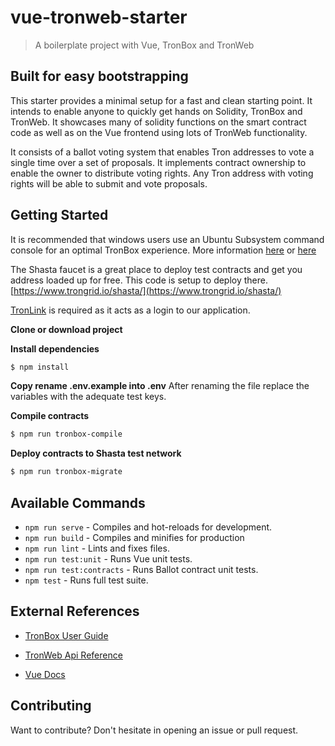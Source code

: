 
# vue-tronweb-starter

> A boilerplate project with Vue, TronBox and TronWeb
  
## Built for easy bootstrapping

This starter provides a minimal setup for a fast and clean starting point.  It intends to enable anyone to quickly get hands on Solidity, TronBox and TronWeb.  It showcases many of solidity functions on the smart contract code as well as on the Vue frontend using lots of TronWeb functionality.

It consists of a ballot voting system that enables Tron addresses to vote a single time over a set of proposals. It implements contract ownership to enable the owner to distribute voting rights. Any Tron address with voting rights will be able to submit and vote proposals.
## Getting Started

It is recommended that windows users use an Ubuntu Subsystem command console for an optimal TronBox experience. More information [here](https://developers.tron.network/docs/tron-box-user-guide) or [here](https://docs.microsoft.com/en-us/windows/wsl/install-win10)

The Shasta faucet is a great place to deploy test contracts and get you address loaded up for free. This code is setup to deploy there.
[https://www.trongrid.io/shasta/](https://www.trongrid.io/shasta/)

[TronLink](https://www.tronlink.org/) is required as it acts as a login to our application.

**Clone or download project**

**Install dependencies**
```sh
$ npm install
```
**Copy rename .env.example into .env**
After renaming the file replace the variables with the adequate test keys.

**Compile contracts**
```sh
$ npm run tronbox-compile
```
**Deploy contracts to Shasta test network**
```sh
$ npm run tronbox-migrate
```

## Available Commands


-  `npm run serve` - Compiles and hot-reloads for development.
-  `npm run build` - Compiles and minifies for production
-  `npm run lint` - Lints and fixes files.
-  `npm run test:unit` - Runs Vue unit tests.
- `npm run test:contracts` - Runs Ballot contract unit tests.
- `npm test` - Runs full test suite.


## External References

-  [TronBox User Guide](https://developers.tron.network/docs/tron-box-user-guide)

-  [TronWeb Api Reference ](https://developers.tron.network/reference#tronweb-object-1)

-  [Vue Docs](https://vuejs.org/v2/guide/index.html)

## Contributing

Want to contribute? Don't hesitate in opening an issue or pull request.